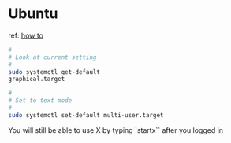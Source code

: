 # Ubuntu

ref: [how to](https://askubuntu.com/questions/16371/how-do-i-disable-x-at-boot-time-so-that-the-system-boots-in-text-mode)

```sh
#
# Look at current setting
#
sudo systemctl get-default
graphical.target

#
# Set to text mode
#
sudo systemctl set-default multi-user.target

```

You will still be able to use X by typing `startx`` after you logged in